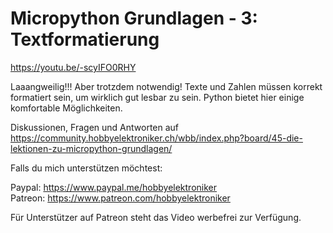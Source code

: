 # Micropython Grundlagen - 3: Textformatierung
 
https://youtu.be/-scyIFO0RHY

Laaangweilig!!! Aber trotzdem notwendig! Texte und Zahlen müssen korrekt formatiert sein, um wirklich gut lesbar zu sein. Python bietet hier einige komfortable Möglichkeiten.


Diskussionen, Fragen und Antworten auf 
https://community.hobbyelektroniker.ch/wbb/index.php?board/45-die-lektionen-zu-micropython-grundlagen/


Falls du mich unterstützen möchtest:

Paypal: https://www.paypal.me/hobbyelektroniker<br>
Patreon: https://www.patreon.com/hobbyelektroniker

Für Unterstützer auf Patreon steht das Video werbefrei zur Verfügung.



